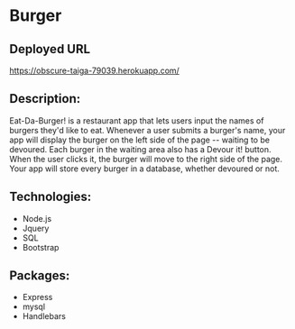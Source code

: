 # Burger

## Deployed URL
https://obscure-taiga-79039.herokuapp.com/

## Description:
Eat-Da-Burger! is a restaurant app that lets users input the names of burgers they'd like to eat.
Whenever a user submits a burger's name, your app will display the burger on the left side of the page -- waiting to be devoured.
Each burger in the waiting area also has a Devour it! button. When the user clicks it, the burger will move to the right side of the page.
Your app will store every burger in a database, whether devoured or not.

## Technologies:
- Node.js
- Jquery
- SQL
- Bootstrap

## Packages:
- Express
- mysql
- Handlebars

